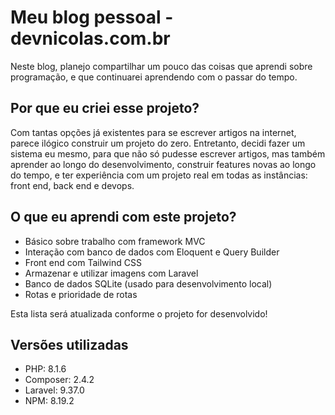 # **Meu blog pessoal - devnicolas.com.br**
Neste blog, planejo compartilhar um pouco das coisas que aprendi sobre programação, e que continuarei aprendendo com o passar do tempo.

## **Por que eu criei esse projeto?**
Com tantas opções já existentes para se escrever artigos na internet, parece ilógico construir um projeto do zero. Entretanto, decidi fazer um sistema eu mesmo, para que não só pudesse escrever artigos, mas também aprender ao longo do desenvolvimento, construir features novas ao longo do tempo, e ter experiência com um projeto real em todas as instâncias: front end, back end e devops.

## **O que eu aprendi com este projeto?**
- Básico sobre trabalho com framework MVC
- Interação com banco de dados com Eloquent e Query Builder
- Front end com Tailwind CSS
- Armazenar e utilizar imagens com Laravel
- Banco de dados SQLite (usado para desenvolvimento local)
- Rotas e prioridade de rotas

Esta lista será atualizada conforme o projeto for desenvolvido!

## **Versões utilizadas**
- PHP: 8.1.6
- Composer: 2.4.2
- Laravel: 9.37.0
- NPM: 8.19.2